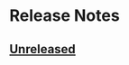 # Release Notes

## [Unreleased](https://github.com/ixocreate/entity-package/compare/0.1.0...develop)
